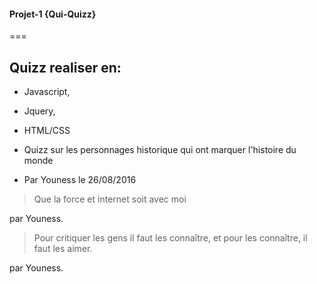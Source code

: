 #### Projet-1 {Qui-Quizz}
===
## Quizz realiser en: 
+ Javascript, 
+ Jquery, 
+ HTML/CSS

+ Quizz sur les personnages historique qui ont marquer l'histoire du monde
+ Par Youness le 26/08/2016

> Que la force et internet soit avec moi

par Youness.

> Pour critiquer les gens il faut les connaître, et pour les connaître, il faut les aimer.

 par Youness.

